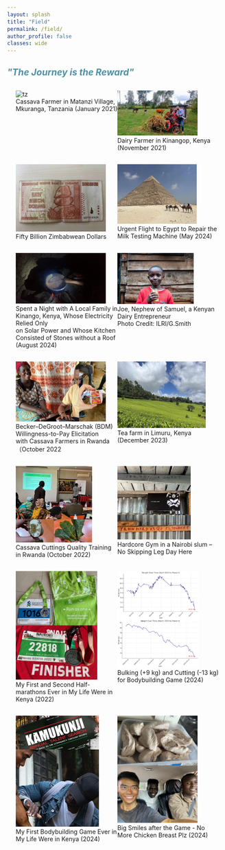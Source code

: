 ```yaml
---
layout: splash
title: "Field"
permalink: /field/
author_profile: false
classes: wide
---
```


<h2 style="color:rgb(78, 145, 165);"><em>"The Journey is the Reward"</em></h2>


<div style="display: flex; margin-top: 20px;">
  <div style="flex: 1; padding-left: 20px;">
    <img src="/images/tz2.jpeg" alt="tz" style="width:84%; margin-top: 10px;">
    <figcaption>Cassava Farmer in Matanzi Village, Mkuranga, Tanzania (January 2021)</figcaption>
  </div>
  <div style="flex: 1; padding-right: 10px;">
    <img src="/images/dairy_farm.jpg" alt="dairy_farm" style="width:79%; margin-top: 10px;">
    <figcaption>Dairy Farmer in Kinangop, Kenya (November 2021)</figcaption>
  </div>
</div>

<div style="display: flex; margin-top: 20px;">
  <div style="flex: 1; padding-left: 20px;">
    <img src="/images/zimbabwe.jpg" alt="zimbabwe" style="width:88.5%; margin-top: 10px;">
    <figcaption>Fifty Billion Zimbabwean Dollars</figcaption>
  </div>
  <div style="flex: 1; padding-right: 10px;">
    <img src="/images/egypt.jpg" alt="egypt" style="width:78%; margin-top: 10px;">
    <figcaption>Urgent Flight to Egypt to Repair the Milk Testing Machine (May 2024)</figcaption>
  </div>
</div>

<div style="display: flex; margin-top: 20px;">
  <div style="flex: 1; padding-left: 20px;">
    <img src="/images/kinango.jpg" alt="kinango" style="width:88.5%; margin-top: 10px;">
    <figcaption>Spent a Night with A Local Family in Kinango, Kenya, Whose Electricity Relied Only</figcaption>
    <figcaption>on Solar Power and Whose Kitchen Consisted of Stones without a Roof (August 2024)</figcaption>  
  </div>
  <div style="flex: 1; padding-right: 10px;">
    <img src="/images/Kenyamilk_small.jpg" alt="ke" style="width:75%; margin-top: 10px;">
    <figcaption>Joe, Nephew of Samuel, a Kenyan Dairy Entrepreneur</figcaption>
    <figcaption>Photo Credit: ILRI/G.Smith</figcaption>
  </div>
</div>


<div style="display: flex; margin-top: 20px;">
  <div style="flex: 1; padding-left: 20px;">
    <img src="/images/bdm.jpg" alt="bdm" style="width:88.5%; margin-top: 10px;">
    <figcaption>Becker–DeGroot–Marschak (BDM) Willingness-to-Pay Elicitation </figcaption>
    <figcaption>with Cassava Farmers in Rwanda（October 2022</figcaption>
  </div>
  
  <div style="flex: 1; padding-right: 10px;">
    <img src="/images/tea_farm.jpg" alt="tea_farm" style="width:87%; margin-top: 10px;">
    <figcaption>Tea farm in Limuru, Kenya (December 2023)</figcaption>
  </div>
</div>



<div style="display: flex; margin-top: 20px;">
  <div style="flex: 1; padding-left: 20px;">
    <img src="/images/cassava_train.jpg" alt="cassava_train" style="width:75%; margin-top: 10px;">
    <figcaption>Cassava Cuttings Quality Training in Rwanda (October 2022)</figcaption>
  </div>
  <div style="flex: 1; padding-right: 10px;">
    <img src="/images/gym.jpg" alt="gym" style="width:72%; margin-top: 10px;">
    <figcaption>Hardcore Gym in a Nairobi slum – No Skipping Leg Day Here</figcaption>
  </div>
</div>

<div style="display: flex; margin-top: 20px;">
  <div style="flex: 1; padding-left: 20px;">
    <img src="/images/marathon.jpg" alt="marathon" style="width:80%; margin-top: 10px;">
    <figcaption>My First and Second Half-marathons Ever in My Life Were in Kenya (2022) </figcaption>
  </div>
  <div style="flex: 1; padding-right: 10px;">
    <img src="/images/dieting.jpg" alt="dieting" style="width:80%; margin-top: 10px;">
    <figcaption>Bulking (+9 kg) and Cutting (-13 kg) for Bodybuilding Game (2024) </figcaption>
  </div>
</div>

<div style="display: flex; margin-top: 20px;">
  <div style="flex: 1; padding-left: 20px;">
    <img src="/images/gameday.jpg" alt="gameday" style="width:82%; margin-top: 10px;">
    <figcaption>My First Bodybuilding Game Ever in My Life Were in Kenya (2024)</figcaption>
  </div>
  <div style="flex: 1; padding-right: 10px;">
    <img src="/images/gameday2.jpg" alt="gameday2" style="width:79%; margin-top: 10px;">
    <figcaption>Big Smiles after the Game - No More Chicken Breast Plz (2024)</figcaption>
  </div>
</div>